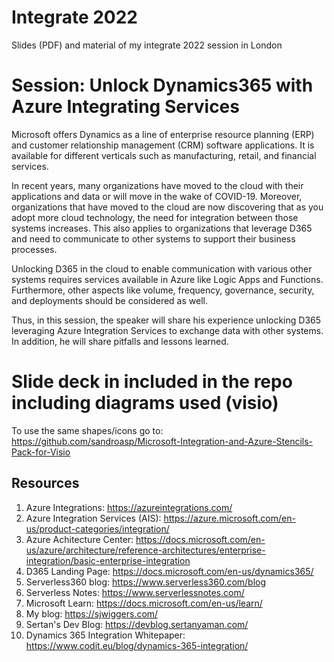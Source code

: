 # Integrate 2022

Slides (PDF) and material of my integrate 2022 session in London

# Session: Unlock Dynamics365 with Azure Integrating Services

Microsoft offers Dynamics as a line of enterprise resource planning (ERP) and customer relationship management (CRM) software applications. It is available for different verticals such as manufacturing, retail, and financial services.

In recent years, many organizations have moved to the cloud with their applications and data or will move in the wake of COVID-19. Moreover, organizations that have moved to the cloud are now discovering that as you adopt more cloud technology, the need for integration between those systems increases. This also applies to organizations that leverage D365 and need to communicate to other systems to support their business processes.

Unlocking D365 in the cloud to enable communication with various other systems requires services available in Azure like Logic Apps and Functions. Furthermore, other aspects like volume, frequency, governance, security, and deployments should be considered as well.

Thus, in this session, the speaker will share his experience unlocking D365 leveraging Azure Integration Services to exchange data with other systems. In addition, he will share pitfalls and lessons learned.

# Slide deck in included in the repo including diagrams used (visio)

To use the same shapes/icons go to: https://github.com/sandroasp/Microsoft-Integration-and-Azure-Stencils-Pack-for-Visio

## Resources

1. Azure Integrations: https://azureintegrations.com/
2. Azure Integration Services (AIS): https://azure.microsoft.com/en-us/product-categories/integration/
3. Azure Achitecture Center: https://docs.microsoft.com/en-us/azure/architecture/reference-architectures/enterprise-integration/basic-enterprise-integration
4. D365 Landing Page: https://docs.microsoft.com/en-us/dynamics365/
5. Serverless360 blog: https://www.serverless360.com/blog
6. Serverless Notes: https://www.serverlessnotes.com/
7. Microsoft Learn: https://docs.microsoft.com/en-us/learn/
8. My blog: https://sjwiggers.com/
9. Sertan's Dev Blog: https://devblog.sertanyaman.com/
10. Dynamics 365 Integration Whitepaper: https://www.codit.eu/blog/dynamics-365-integration/


